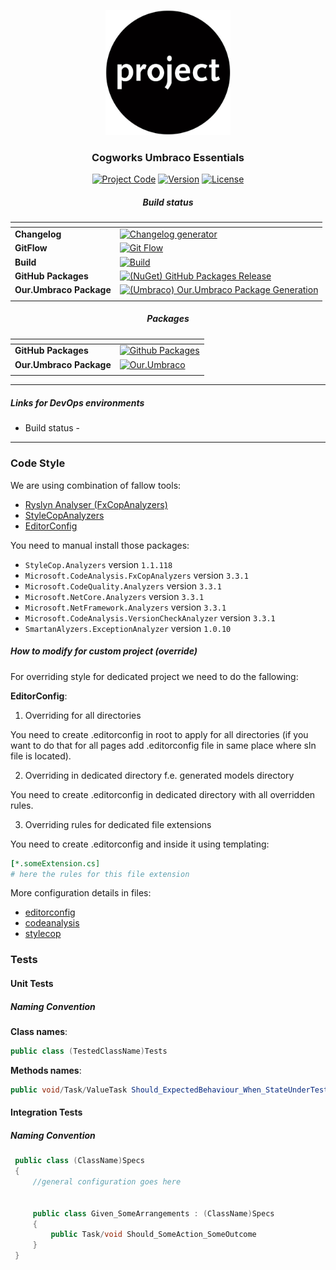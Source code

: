 <p align="center">
  <a href="" rel="noopener">
  <img width="200px" height="200px" src="../Docs/img/logo.jpg" alt="Project logo"></a>
</p>

<h3 align="center">Cogworks Umbraco Essentials</h3>

<div align="center">

[![Project Code](https://img.shields.io/static/v1?label=cog%20umbraco%20essentials&message=cog-umbraco-essentials&color=lightgray&style=flat-square)]() [![Version](https://img.shields.io/static/v1?label=&message=version&color=informational&style=flat-square)](https://github.com/thecogworks/Cogworks.Umbraco.Essentials/releases) [![License](https://img.shields.io/badge/license-MIT-4c9182.svg)](LICENSE.md)


##### Build status

| <!-- --> | <!-- --> |
| -------- | -------- |
| **Changelog** | [![Changelog generator](https://github.com/thecogworks/Cogworks.Umbraco.Essentials/actions/workflows/changelog.yml/badge.svg)](https://github.com/thecogworks/Cogworks.Umbraco.Essentials/actions/workflows/changelog.yml)|
| **GitFlow** | [![Git Flow](https://github.com/thecogworks/Cogworks.Umbraco.Essentials/actions/workflows/gitflow.yml/badge.svg)](https://github.com/thecogworks/Cogworks.Umbraco.Essentials/actions/workflows/gitflow.yml) |
| **Build** | [![Build](https://github.com/thecogworks/Cogworks.Umbraco.Essentials/actions/workflows/build.yml/badge.svg)](https://github.com/thecogworks/Cogworks.Umbraco.Essentials/actions/workflows/build.yml) |
| **GitHub Packages** | [![(NuGet) GitHub Packages Release](https://github.com/thecogworks/Cogworks.Umbraco.Essentials/actions/workflows/release-github.yml/badge.svg)](https://github.com/thecogworks/Cogworks.Umbraco.Essentials/actions/workflows/release-github.yml) |
| **Our.Umbraco Package** | [![(Umbraco) Our.Umbraco Package Generation](https://github.com/thecogworks/Cogworks.Umbraco.Essentials/actions/workflows/release-umbraco.yml/badge.svg)](https://github.com/thecogworks/Cogworks.Umbraco.Essentials/actions/workflows/release-umbraco.yml) |
|<!-- --> | <!-- -->|

##### Packages

| <!-- --> | <!-- --> |
| -------- | -------- |
| **GitHub Packages** | [![Github Packages](https://img.shields.io/static/v1?label=&message=github-packages&color=9cf&style=flat-square)](https://github.com/thecogworks/Cogworks.Umbraco.Essentials/packages/646974) |
| **Our.Umbraco Package** | [![Our.Umbraco](https://img.shields.io/static/v1?label=&message=our.umbraco&color=lightgray&style=flat-square)](https://github.com/thecogworks/Cogworks.Umbraco.Essentials/actions/workflows/release-umbraco.yml) |
|<!-- --> | <!-- -->|


</div>

---

##### Links for DevOps environments

- Build status -

---

### Code Style

We are using combination of fallow tools:

- [Ryslyn Analyser (FxCopAnalyzers)](https://github.com/dotnet/roslyn-analyzers)
- [StyleCopAnalyzers](https://github.com/DotNetAnalyzers/StyleCopAnalyzers)
- [EditorConfig](https://github.com/editorconfig/editorconfig/wiki/EditorConfig-Properties)

You need to manual install those packages:

* `StyleCop.Analyzers` version `1.1.118`
* `Microsoft.CodeAnalysis.FxCopAnalyzers` version `3.3.1`
* `Microsoft.CodeQuality.Analyzers` version `3.3.1`
* `Microsoft.NetCore.Analyzers` version `3.3.1`
* `Microsoft.NetFramework.Analyzers` version `3.3.1`
* `Microsoft.CodeAnalysis.VersionCheckAnalyzer` version `3.3.1`
* `SmartanAlyzers.ExceptionAnalyzer` version `1.0.10`

##### How to modify for custom project (override)

For overriding style for dedicated project we need to do the fallowing:

**EditorConfig**:

1. Overriding for all directories

You need to create .editorconfig in root to apply for all directories (if you want to do that for all pages add .editorconfig file in same place where sln file is located).

2. Overriding in dedicated directory f.e. generated models directory

You need to create .editorconfig in dedicated directory with all overridden rules.

3. Overriding rules for dedicated file extensions

You need to create .editorconfig and inside it using templating:

```yml
[*.someExtension.cs]
# here the rules for this file extension
```

More configuration details in files:

- [editorconfig](linting/.editorconfig)
- [codeanalysis](linting/codeanalysis.ruleset)
- [stylecop](linting/stylecop.json)

### Tests

#### Unit Tests

##### Naming Convention

**Class names**:

```csharp
public class (TestedClassName)Tests
```

**Methods names**:

```csharp
public void/Task/ValueTask Should_ExpectedBehaviour_When_StateUnderTest()
```

#### Integration Tests

##### Naming Convention

```csharp
 public class (ClassName)Specs
 {
     //general configuration goes here


     public class Given_SomeArrangements : (ClassName)Specs
     {
         public Task/void Should_SomeAction_SomeOutcome
     }
 }
```
